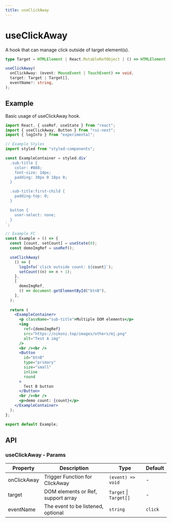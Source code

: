```yaml
---
title: useClickAway
---
```


# useClickAway

A hook that can manage click outside of target element(s).

```ts
type Target = HTMLElement | React.MutableRefObject | () => HTMLElement;

useClickAway(
  onClickAway: (event: MouseEvent | TouchEvent) => void,
  target: Target | Target[],
  eventName?: string,
);
```

## Example

Basic usage of useClickAway hook.

```jsx live=local
import React, { useRef, useState } from "react";
import { useClickAway, Button } from "rui-next";
import { logInfo } from "experimental";

// Example Styles
import styled from "styled-components";

const ExampleContainer = styled.div`
  .sub-title {
    color: #888;
    font-size: 14px;
    padding: 30px 0 18px 0;
  }

  .sub-title:first-child {
    padding-top: 0;
  }

  button {
    user-select: none;
  }
`;

// Example FC
const Example = () => {
  const [count, setCount] = useState(0);
  const demoImgRef = useRef();

  useClickAway(
    () => {
      logInfo(`click outside count: ${count}`);
      setCount((n) => n + 1);
    },
    [
      demoImgRef,
      () => document.getElementById("btnB"),
    ],
  );
  
  return (
    <ExampleContainer>
      <p className="sub-title">Multiple DOM elements</p>
      <img
        ref={demoImgRef}
        src="https://nikoni.top/images/others/mj.png"
        alt="Test A img"
      />
      <br /><br />
      <Button
        id="btnB"
        type="primary"
        size="small"
        inline
        round
      >
        Test B button
      </Button>
      <br /><br />
      <p>demo count: {count}</p>
    </ExampleContainer>
  );
};

export default Example;
```

## API

### useClickAway - Params

| Property | Description                                 | Type                   | Default |
|----------|---------------------------------------------|------------------------|---------|
| onClickAway | Trigger Function for ClickAway  | `(event) => void` | - |
| target | DOM elements or Ref, support array | `Target` \| `Target[]` | - |
| eventName | The event to be listened, optional | `string` | `click` |
